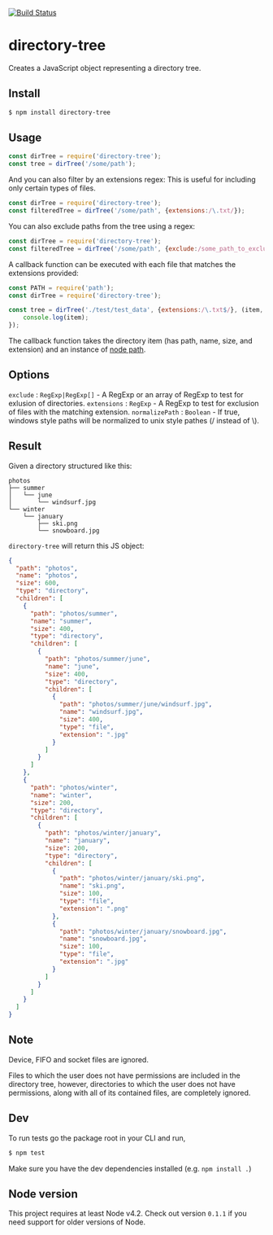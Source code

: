 [![Build Status](https://travis-ci.org/mihneadb/node-directory-tree.svg)](https://travis-ci.org/mihneadb/node-directory-tree)

# directory-tree

Creates a JavaScript object representing a directory tree.

## Install
```bash
$ npm install directory-tree
```

## Usage

```js
const dirTree = require('directory-tree');
const tree = dirTree('/some/path');
```

And you can also filter by an extensions regex:
This is useful for including only certain types of files.

```js
const dirTree = require('directory-tree');
const filteredTree = dirTree('/some/path', {extensions:/\.txt/});
```

You can also exclude paths from the tree using a regex:

```js
const dirTree = require('directory-tree');
const filteredTree = dirTree('/some/path', {exclude:/some_path_to_exclude/});
```

A callback function can be executed with each file that matches the extensions provided:

```js
const PATH = require('path');
const dirTree = require('directory-tree');

const tree = dirTree('./test/test_data', {extensions:/\.txt$/}, (item, PATH) => {
	console.log(item);
});
```

The callback function takes the directory item (has path, name, size, and extension) and an instance of [node path](https://nodejs.org/api/path.html).

## Options

`exclude` : `RegExp|RegExp[]` - A RegExp or an array of RegExp to test for exlusion of directories.
`extensions` : `RegExp` - A RegExp to test for exclusion of files with the matching extension.
`normalizePath` : `Boolean` - If true, windows style paths will be normalized to unix style pathes (/ instead of \\).

## Result
Given a directory structured like this:

```
photos
├── summer
│   └── june
│       └── windsurf.jpg
└── winter
    └── january
        ├── ski.png
        └── snowboard.jpg
```

`directory-tree` will return this JS object:

```json
{
  "path": "photos",
  "name": "photos",
  "size": 600,
  "type": "directory",
  "children": [
    {
      "path": "photos/summer",
      "name": "summer",
      "size": 400,
      "type": "directory",
      "children": [
        {
          "path": "photos/summer/june",
          "name": "june",
          "size": 400,
          "type": "directory",
          "children": [
            {
              "path": "photos/summer/june/windsurf.jpg",
              "name": "windsurf.jpg",
              "size": 400,
              "type": "file",
              "extension": ".jpg"
            }
          ]
        }
      ]
    },
    {
      "path": "photos/winter",
      "name": "winter",
      "size": 200,
      "type": "directory",
      "children": [
        {
          "path": "photos/winter/january",
          "name": "january",
          "size": 200,
          "type": "directory",
          "children": [
            {
              "path": "photos/winter/january/ski.png",
              "name": "ski.png",
              "size": 100,
              "type": "file",
              "extension": ".png"
            },
            {
              "path": "photos/winter/january/snowboard.jpg",
              "name": "snowboard.jpg",
              "size": 100,
              "type": "file",
              "extension": ".jpg"
            }
          ]
        }
      ]
    }
  ]
}
```
## Note
Device, FIFO and socket files are ignored.

Files to which the user does not have permissions are included in the directory
tree, however, directories to which the user does not have permissions, along
with all of its contained files, are completely ignored.

## Dev

To run tests go the package root in your CLI and run,

```bash
$ npm test
```

Make sure you have the dev dependencies installed (e.g. `npm install .`)

## Node version

This project requires at least Node v4.2.
Check out version `0.1.1` if you need support for older versions of Node.
